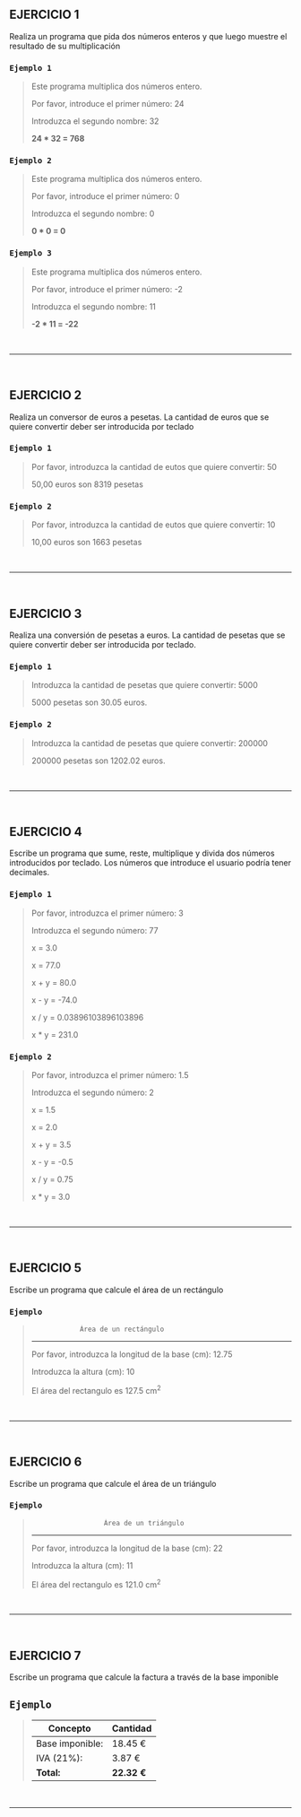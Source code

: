 ## EJERCICIO 1

Realiza un programa que pida dos números
enteros y que luego muestre el resultado de
su multiplicación

### `Ejemplo 1` 

> Este programa multiplica dos números entero.
>
> Por favor, introduce el primer número: 24
>
> Introduzca el segundo nombre: 32
>
> **24 * 32 = 768** 


### `Ejemplo 2`

> Este programa multiplica dos números entero.
>
> Por favor, introduce el primer número: 0
>
> Introduzca el segundo nombre: 0
> 
> **0 * 0 = 0**

### `Ejemplo 3`

> Este programa multiplica dos números entero.
>
> Por favor, introduce el primer número: -2
>
> Introduzca el segundo nombre: 11
>
> **-2 * 11 = -22**
 
 <br>

 ---

 <br>

## EJERCICIO 2

Realiza un conversor de euros a pesetas. La cantidad de euros que se quiere convertir deber ser introducida por teclado

### `Ejemplo 1`

>
> Por favor, introduzca la cantidad de eutos que quiere convertir: 50
>
> 50,00 euros son 8319 pesetas
>

### `Ejemplo 2`

>
> Por favor, introduzca la cantidad de eutos que quiere convertir: 10
>
> 10,00 euros son 1663 pesetas
>

<br>

---

<br>

## EJERCICIO 3

Realiza una conversión de pesetas a euros. La cantidad de pesetas que se quiere convertir deber ser introducida por teclado.

### `Ejemplo 1`

>
> Introduzca la cantidad de pesetas que quiere convertir: 5000
>
> 5000 pesetas son 30.05 euros.
>

### `Ejemplo 2`

>
> Introduzca la cantidad de pesetas que quiere convertir: 200000
>
> 200000 pesetas son 1202.02 euros.
>

<br>

---

<br>

## EJERCICIO 4

Escribe un programa que sume, reste, multiplique y divida dos números introducidos por teclado. 
Los números que introduce el usuario podría tener decimales.

### `Ejemplo 1`

> Por favor, introduzca el primer número: 3
>
> Introduzca el segundo número: 77
>
> x = 3.0
>
> x = 77.0
>
> x + y = 80.0
>
> x - y = -74.0
>
> x / y = 0.03896103896103896
> 
> x * y = 231.0

### `Ejemplo 2`

> Por favor, introduzca el primer número: 1.5
>
> Introduzca el segundo número: 2
>
> x = 1.5
>
> x = 2.0
>
> x + y = 3.5
>
> x - y = -0.5
>
> x / y = 0.75
> 
> x * y = 3.0

<br>

---

<br>

## EJERCICIO 5

Escribe un programa que calcule el área de un rectángulo

### `Ejemplo`

>
>                 Área de un rectángulo
>
> --------------------------------------------------------
>
> Por favor, introduzca la longitud de la base (cm): 12.75
>
> Introduzca la altura (cm): 10
>
> El área del rectangulo es 127.5 cm<sup>2</sup>

<br>

--- 

<br>

## EJERCICIO 6

 Escribe un programa que calcule el área de un triángulo


### `Ejemplo`

>                 
>                       Área de un triángulo
> --------------------------------------------------------
>
> Por favor, introduzca la longitud de la base (cm): 22
>
> Introduzca la altura (cm): 11
>
> El área del rectangulo es 121.0 cm<sup>2</sup>

<br>

---

<br>

## EJERCICIO 7

Escribe un programa que calcule la factura a través de la base imponible

## `Ejemplo`

>| Concepto          | Cantidad  |
>|-------------------|-----------|
>| Base imponible:   | 18.45 €   |
>| IVA (21%):        | 3.87 €    |
>| **Total:**        | **22.32 €** |


<br>

---

<br>








